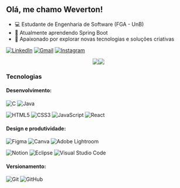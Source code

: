 ## Olá, me chamo Weverton!

- 💻 Estudante de Engenharia de Software (FGA - UnB) 
- 🍃 Atualmente aprendendo Spring Boot 
- 🌟 Apaixonado por explorar novas tecnologias e soluções criativas

[![LinkedIn](https://img.shields.io/badge/linkedin-%230077B5.svg?style=for-the-badge&logo=linkedin&logoColor=white)](https://www.linkedin.com/in/weverton-rodrigues-9599a0331/)
[![Gmail](https://img.shields.io/badge/Gmail-D14836?style=for-the-badge&logo=gmail&logoColor=white)](mailto:mr.weverton1226@gmail.com)
[![Instagram](https://img.shields.io/badge/Instagram-%23E4405F.svg?style=for-the-badge&logo=Instagram&logoColor=white)](https://instagram.com/mrveveto_o)

<div style="display: flex; justify-content: center; align-items: center">
  <a href="https://github.com/vevetin">
    <img src="https://github-readme-stats.vercel.app/api?username=vevetin&show_icons=true&theme=date_night&bg_color=00000000&hide_border=true" />
  </a>
  <a href="https://github.com/vevetin">
    <img src="https://github-readme-stats.vercel.app/api/top-langs?username=vevetin&layout=compact&langs_count=8&theme=date_night&bg_color=00000000&hide_border=true" />
  </a>
</div>

### Tecnologias 
#### Desenvolvimento:
![C](https://img.shields.io/badge/c-%2300599C.svg?style=for-the-badge&logo=c&logoColor=white)
![Java](https://img.shields.io/badge/java-%23ED8B00.svg?style=for-the-badge&logo=openjdk&logoColor=white)

![HTML5](https://img.shields.io/badge/html5-%23E34F26.svg?style=for-the-badge&logo=html5&logoColor=white)
![CSS3](https://img.shields.io/badge/css3-%231572B6.svg?style=for-the-badge&logo=css3&logoColor=white)
![JavaScript](https://img.shields.io/badge/javascript-%23323330.svg?style=for-the-badge&logo=javascript&logoColor=%23F7DF1E)
![React](https://img.shields.io/badge/react-%2320232a.svg?style=for-the-badge&logo=react&logoColor=%2361DAFB)

#### Design e produtividade:
![Figma](https://img.shields.io/badge/figma-%23F24E1E.svg?style=for-the-badge&logo=figma&logoColor=white)
![Canva](https://img.shields.io/badge/Canva-%2300C4CC.svg?style=for-the-badge&logo=Canva&logoColor=white)
![Adobe Lightroom](https://img.shields.io/badge/Adobe%20Lightroom-31A8FF.svg?style=for-the-badge&logo=Adobe%20Lightroom&logoColor=white)

![Notion](https://img.shields.io/badge/Notion-%23000000.svg?style=for-the-badge&logo=notion&logoColor=white)
![Eclipse](https://img.shields.io/badge/Eclipse-FE7A16.svg?style=for-the-badge&logo=Eclipse&logoColor=white)
![Visual Studio Code](https://img.shields.io/badge/Visual%20Studio%20Code-0078d7.svg?style=for-the-badge&logo=visual-studio-code&logoColor=white)

#### Versionamento:
![Git](https://img.shields.io/badge/git-%23F05033.svg?style=for-the-badge&logo=git&logoColor=white)
![GitHub](https://img.shields.io/badge/github-%23121011.svg?style=for-the-badge&logo=github&logoColor=white)
